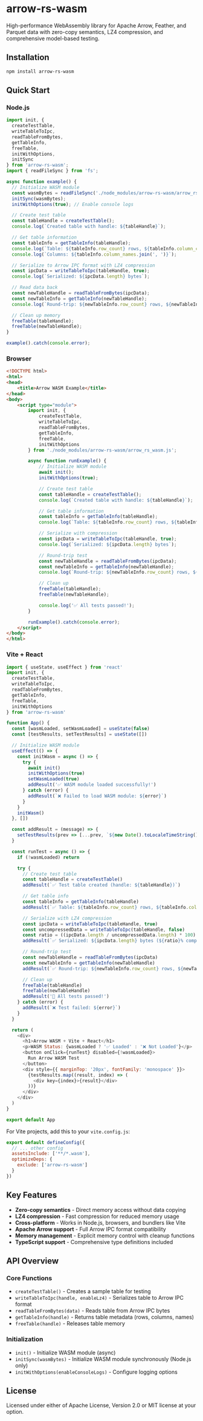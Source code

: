 # arrow-rs-wasm

High-performance WebAssembly library for Apache Arrow, Feather, and Parquet data with zero-copy semantics, LZ4 compression, and comprehensive model-based testing.

## Installation

```bash
npm install arrow-rs-wasm
```

## Quick Start

### Node.js

```javascript
import init, {
  createTestTable,
  writeTableToIpc,
  readTableFromBytes,
  getTableInfo,
  freeTable,
  initWithOptions,
  initSync
} from 'arrow-rs-wasm';
import { readFileSync } from 'fs';

async function example() {
  // Initialize WASM module
  const wasmBytes = readFileSync('./node_modules/arrow-rs-wasm/arrow_rs_wasm_bg.wasm');
  initSync(wasmBytes);
  initWithOptions(true); // Enable console logs

  // Create test table
  const tableHandle = createTestTable();
  console.log(`Created table with handle: ${tableHandle}`);

  // Get table information
  const tableInfo = getTableInfo(tableHandle);
  console.log(`Table: ${tableInfo.row_count} rows, ${tableInfo.column_count} columns`);
  console.log(`Columns: ${tableInfo.column_names.join(', ')}`);

  // Serialize to Arrow IPC format with LZ4 compression
  const ipcData = writeTableToIpc(tableHandle, true);
  console.log(`Serialized: ${ipcData.length} bytes`);

  // Read data back
  const newTableHandle = readTableFromBytes(ipcData);
  const newTableInfo = getTableInfo(newTableHandle);
  console.log(`Round-trip: ${newTableInfo.row_count} rows, ${newTableInfo.column_count} columns`);

  // Clean up memory
  freeTable(tableHandle);
  freeTable(newTableHandle);
}

example().catch(console.error);
```

### Browser

```html
<!DOCTYPE html>
<html>
<head>
    <title>Arrow WASM Example</title>
</head>
<body>
    <script type="module">
        import init, {
            createTestTable,
            writeTableToIpc,
            readTableFromBytes,
            getTableInfo,
            freeTable,
            initWithOptions
        } from './node_modules/arrow-rs-wasm/arrow_rs_wasm.js';

        async function runExample() {
            // Initialize WASM module
            await init();
            initWithOptions(true);

            // Create test table
            const tableHandle = createTestTable();
            console.log(`Created table with handle: ${tableHandle}`);

            // Get table information
            const tableInfo = getTableInfo(tableHandle);
            console.log(`Table: ${tableInfo.row_count} rows, ${tableInfo.column_count} columns`);

            // Serialize with compression
            const ipcData = writeTableToIpc(tableHandle, true);
            console.log(`Serialized: ${ipcData.length} bytes`);

            // Round-trip test
            const newTableHandle = readTableFromBytes(ipcData);
            const newTableInfo = getTableInfo(newTableHandle);
            console.log(`Round-trip: ${newTableInfo.row_count} rows, ${newTableInfo.column_count} columns`);

            // Clean up
            freeTable(tableHandle);
            freeTable(newTableHandle);

            console.log('✅ All tests passed!');
        }

        runExample().catch(console.error);
    </script>
</body>
</html>
```

### Vite + React

```javascript
import { useState, useEffect } from 'react'
import init, {
  createTestTable,
  writeTableToIpc,
  readTableFromBytes,
  getTableInfo,
  freeTable,
  initWithOptions
} from 'arrow-rs-wasm'

function App() {
  const [wasmLoaded, setWasmLoaded] = useState(false)
  const [testResults, setTestResults] = useState([])

  // Initialize WASM module
  useEffect(() => {
    const initWasm = async () => {
      try {
        await init()
        initWithOptions(true)
        setWasmLoaded(true)
        addResult('✅ WASM module loaded successfully!')
      } catch (error) {
        addResult(`❌ Failed to load WASM module: ${error}`)
      }
    }
    initWasm()
  }, [])

  const addResult = (message) => {
    setTestResults(prev => [...prev, `${new Date().toLocaleTimeString()}: ${message}`])
  }

  const runTest = async () => {
    if (!wasmLoaded) return

    try {
      // Create test table
      const tableHandle = createTestTable()
      addResult(`✅ Test table created (handle: ${tableHandle})`)

      // Get table info
      const tableInfo = getTableInfo(tableHandle)
      addResult(`✅ Table: ${tableInfo.row_count} rows, ${tableInfo.column_count} columns`)

      // Serialize with LZ4 compression
      const ipcData = writeTableToIpc(tableHandle, true)
      const uncompressedData = writeTableToIpc(tableHandle, false)
      const ratio = ((ipcData.length / uncompressedData.length) * 100).toFixed(1)
      addResult(`✅ Serialized: ${ipcData.length} bytes (${ratio}% compression)`)

      // Round-trip test
      const newTableHandle = readTableFromBytes(ipcData)
      const newTableInfo = getTableInfo(newTableHandle)
      addResult(`✅ Round-trip: ${newTableInfo.row_count} rows, ${newTableInfo.column_count} columns`)

      // Clean up
      freeTable(tableHandle)
      freeTable(newTableHandle)
      addResult('🎉 All tests passed!')
    } catch (error) {
      addResult(`❌ Test failed: ${error}`)
    }
  }

  return (
    <div>
      <h1>Arrow WASM + Vite + React</h1>
      <p>WASM Status: {wasmLoaded ? '✅ Loaded' : '❌ Not Loaded'}</p>
      <button onClick={runTest} disabled={!wasmLoaded}>
        Run Arrow WASM Test
      </button>
      <div style={{ marginTop: '20px', fontFamily: 'monospace' }}>
        {testResults.map((result, index) => (
          <div key={index}>{result}</div>
        ))}
      </div>
    </div>
  )
}

export default App
```

For Vite projects, add this to your `vite.config.js`:

```javascript
export default defineConfig({
  // ... other config
  assetsInclude: ['**/*.wasm'],
  optimizeDeps: {
    exclude: ['arrow-rs-wasm']
  }
})
```

## Key Features

- **Zero-copy semantics** - Direct memory access without data copying
- **LZ4 compression** - Fast compression for reduced memory usage
- **Cross-platform** - Works in Node.js, browsers, and bundlers like Vite
- **Apache Arrow support** - Full Arrow IPC format compatibility
- **Memory management** - Explicit memory control with cleanup functions
- **TypeScript support** - Comprehensive type definitions included

## API Overview

### Core Functions

- `createTestTable()` - Creates a sample table for testing
- `writeTableToIpc(handle, enableLz4)` - Serializes table to Arrow IPC format
- `readTableFromBytes(data)` - Reads table from Arrow IPC bytes
- `getTableInfo(handle)` - Returns table metadata (rows, columns, names)
- `freeTable(handle)` - Releases table memory

### Initialization

- `init()` - Initialize WASM module (async)
- `initSync(wasmBytes)` - Initialize WASM module synchronously (Node.js only)
- `initWithOptions(enableConsoleLogs)` - Configure logging options

## License

Licensed under either of Apache License, Version 2.0 or MIT license at your option.
